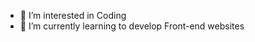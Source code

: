 - 👀 I’m interested in Coding
- 🌱 I’m currently learning to develop Front-end websites

<!---
HF-Royo/HF-Royo is a ✨ special ✨ repository because its `README.md` (this file) appears on your GitHub profile.
You can click the Preview link to take a look at your changes.
--->
